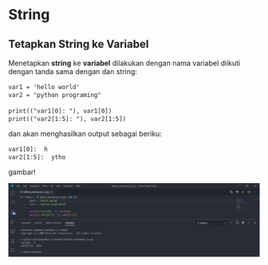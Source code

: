 # String


## Tetapkan String ke Variabel
Menetapkan **string** ke **variabel** dilakukan dengan nama variabel diikuti dengan tanda sama dengan dan string:

	var1 = 'hello world'
	var2 = "python programing"

	print(("var1[0]: "), var1[0])
	print(("var2[1:5]: "), var2[1:5])

dan akan menghasilkan output sebagai beriku:

	var1[0]:  h
	var2[1:5]:  ytho

gambar!

![01.png](/gambar/01.png)

